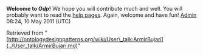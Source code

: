 __Welcome to _Odp_!__ We hope you will contribute much and well. 
You will probably want to read the [help pages](http://ontologydesignpatterns.org/wiki/Help:Contents "Help:Contents"). Again, welcome and have fun! [Admin](../User/ValentinaPresutti.md "User:ValentinaPresutti") 08:24, 10 May 2011 (UTC)





Retrieved from "[http://ontologydesignpatterns.org/wiki/User\_talk:ArmirBujari](../User_talk/ArmirBujari.md)"